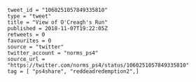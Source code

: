 ```
tweet_id = "1060251057849335810"
type = "tweet"
title = "View of O'Creagh's Run"
published = 2018-11-07T19:22:05Z
retweets = 0
favourites = 0
source = "twitter"
twitter_account = "norms_ps4"
source_url = "https://twitter.com/norms_ps4/status/1060251057849335810"
tag = [ "ps4share", "reddeadredemption2",]
```

<p class='image'><img src='https://mnf.m17s.net/2018/11/07/DrbEt1TWsAAGYsZ.jpg' alt=''></p>

